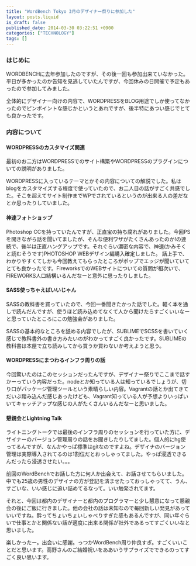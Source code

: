 ```yaml
---
title: "WordBench Tokyo 3月のデザイナー祭りに参加した"
layout: posts.liquid
is_draft: false
published_date: 2014-03-30 03:22:51 +0900
categories: ["TECHNOLOGY"]
tags: []
---
```


### はじめに
WORDBENCHに去年参加したのですが、その後一回も参加出来ていなかった。平日が多かったのか告知を見逃していたんですが、今回休みの日開催で予定もあったので参加してみました。

全体的にデザイナー向けの内容で、WORDPRESSをBLOG用途でしか使ってなかったのでピンポイントな感じかというとあれですが、後半特にあつい感じでとても良かったです。

### 内容について
#### WORDPRESSのカスタマイズ関連
最初のお二方はWORDPRESSでのサイト構築やWORDPRESSのプラグインについての説明がありました。

WORDPRESSに入っているテーマとかその内容についての解説でした。私はblogをカスタマイズする程度で使っていたので、お二人目の話がすごく共感でした。そこを超えてサイト制作までWPでされているというのが出来る人の差だなとか思ったりしていました。

#### 神速フォトショップ
Photoshop CCを持っていたんですが、正直宝の持ち腐れがありました。今回PSを開きながら話を聞いてましたが、そんな便利ワザがたくさんあったのか!の連続で、後半は正直ハングアップです。それぐらい濃密な内容で、神速(かみそくと読むそうです)PHOTOSHOP WEBデザイン編購入確定しました。 話上手で、わかりやすくてしかも今回教えてもらったところがポップでエッジが聞いていてとても良かったです。FireworksでのWEBサイトについての質問が相次いで、FIREWORKS人口結構いるんだなーと意外に思ったりしました。

#### SASS使っちゃえばいいじゃん
SASSの教科書を買っていたので、今回一番聞きたかった話でした。軽く本を通しで読んだんですが、使うほど読み込めてなくて人から聞けたらすごくいいなーと思っていたところにこの勉強会がありました。

SASSの基本的なところを舐める内容でしたが、SUBLIMEでSCSSを書いていく感じで教科書外の書き方みたいのがわかってすごく良かったです。SUBLIMEの教科書は本屋で立ち読みしてから買うか買わないか考えようと思う。

#### WORDPRESSにまつわるインフラ周りの話
今回驚いたのはこのセッションだったんですが、デザイナー祭りでここまで話すかーっていう内容だった。nodeとか知っている人は知っているでしょうが、切り口がパッケージ管理ツールという素晴らしい内容。Vagrantの話とか出てきてだいぶ踏み込んだ感じあったけども、Vagrant知っている人が予想よりいっぱいいてキャッチアップな感じの人がたくさんいるんだなーと思いました。

#### 懇親会とLightning Talk
ライトニングトークでは最後のインフラ周りのセッションを行っていた方に、デザイナーのバージョン管理周りの話をお聞きしたりしてました。個人的にhg使ってるんですが、なんかやっぱ標準はgitなのですよね。デザイナのバージョン管理は実際導入されてるのは1割位だとおっしゃってました。やっぱ浸透できるんだったら浸透させたい。。。

前回のWordBenchでお話した方に何人か出会えて、お話させてもらいました。中でも25歳の男性のデザイナの方が登記を済ませたっておっしゃってて、うん、すごいな、いい感じに追い詰めてるなって。いい触発されてます。

それと、今回は都内のデザイナーと都内のプログラマーと少し懇意になって懇親会の後にご飯に行きました。他の会社の話は未知なので毎回新しい発見があっていいですね。酔ってちょいちょいしゃべりすぎた感もあるんですが、同い年ぐらいで仕事とかと関係ない話が適度に出来る関係が社外であるってすごくいいなと思いました。

楽しかったー。出会いに感謝。っつかWordBench周り仲良すぎ。すごくいいことだと思います。高野さんのご結婚祝いをああいうサプライズでできるのってすごく良い思います。


